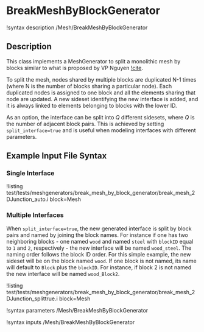 # BreakMeshByBlockGenerator

!syntax description /Mesh/BreakMeshByBlockGenerator

## Description

This class implements a MeshGenerator to split a monolithic mesh by blocks similar to what is proposed by VP Nguyen [!cite](Nguyen2014).

To split the mesh, nodes shared by multiple blocks are duplicated N-1 times (where N is the number of blocks sharing a particular node). Each duplicated nodes is assigned to one block and all the elements sharing that node are updated. A new sideset identifying the new interface is added, and it is always linked to elements belonging to blocks with the lower ID.

As an option, the interface can be split into $Q$ different sidesets, where $Q$ is the number of adjacent block pairs. This is achieved by setting `split_interface=true` and is useful when modeling interfaces with different parameters.

## Example Input File Syntax

### Single Interface

!listing test/tests/meshgenerators/break_mesh_by_block_generator/break_mesh_2DJunction_auto.i block=Mesh

### Multiple Interfaces

When `split_interface=true`, the new generated interface is split by block pairs
and named by joining the block names. For instance if one has two neighboring
blocks - one named `wood` and named `steel` with `blockID` equal to `1` and `2`,
respectively - the new interface will be named `wood_steel`. The naming order
follows the block ID order. For this simple example, the new sideset will be on
the block named `wood`. If one block is not named, its name will default to
`Block` plus the `blockID`. For instance, if block 2 is not named the new
interface will be named `wood_Block2`.

!listing test/tests/meshgenerators/break_mesh_by_block_generator/break_mesh_2DJunction_splittrue.i block=Mesh

!syntax parameters /Mesh/BreakMeshByBlockGenerator

!syntax inputs /Mesh/BreakMeshByBlockGenerator
